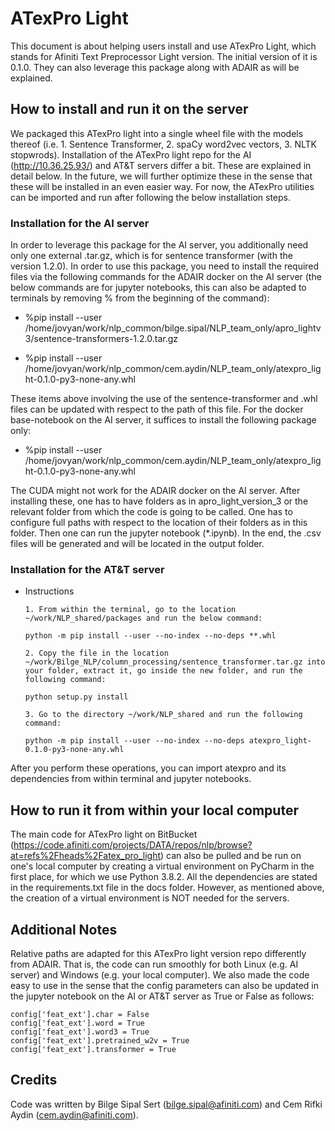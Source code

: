 # ATexPro Light

This document is about helping users install and use ATexPro Light, which stands for Afiniti Text Preprocessor Light version. The initial version of it is 0.1.0. They can also leverage this package along with ADAIR as will be explained.

## How to install and run it on the server

We packaged this ATexPro light into a single wheel file with the models thereof (i.e. 1. Sentence Transformer, 2. spaCy word2vec vectors, 3. NLTK stopwrods). Installation of the ATexPro light repo for the AI (http://10.36.25.93/) and AT&T servers differ a bit. These are explained in detail below. In the future, we will further optimize these in the sense that these will be installed in an even easier way. For now, the ATexPro utilities can be imported and run after following the below installation steps.

### Installation for the AI server

In order to leverage this package for the AI server, you additionally need only one external .tar.gz, which is for sentence transformer (with the version 1.2.0). In order to use this package, you need to install the required files via the following commands for the ADAIR docker on the AI server (the below commands are for jupyter notebooks, this can also be adapted to terminals by removing % from the beginning of the command):

- %pip install --user /home/jovyan/work/nlp_common/bilge.sipal/NLP_team_only/apro_lightv3/sentence-transformers-1.2.0.tar.gz

- %pip install --user /home/jovyan/work/nlp_common/cem.aydin/NLP_team_only/atexpro_light-0.1.0-py3-none-any.whl

These items above involving the use of the sentence-transformer and .whl files can be updated with respect to the path of this file. For the docker base-notebook on the AI server, it suffices to install the following package only:

- %pip install --user /home/jovyan/work/nlp_common/cem.aydin/NLP_team_only/atexpro_light-0.1.0-py3-none-any.whl

The CUDA might not work for the ADAIR docker on the AI server. After installing these, one has to have folders as in apro_light_version_3 or the relevant folder from which the code is going to be called. One has to configure full paths with respect to the location of their folders as in this folder. Then one can run the jupyter notebook (*.ipynb). In the end, the .csv files will be generated and will be located in the output folder.

### Installation for the AT&T server

- Instructions
      
      1. From within the terminal, go to the location ~/work/NLP_shared/packages and run the below command:
	```
	python -m pip install --user --no-index --no-deps **.whl
	``` 
      2. Copy the file in the location ~/work/Bilge_NLP/column_processing/sentence_transformer.tar.gz into your folder, extract it, go inside the new folder, and run the following command:
	```
	python setup.py install
	```	
      3. Go to the directory ~/work/NLP_shared and run the following command:
	```
	python -m pip install --user --no-index --no-deps atexpro_light-0.1.0-py3-none-any.whl
	```

After you perform these operations, you can import atexpro and its dependencies from within terminal and jupyter notebooks.

## How to run it from within your local computer

The main code for ATexPro light on BitBucket (https://code.afiniti.com/projects/DATA/repos/nlp/browse?at=refs%2Fheads%2Fatex_pro_light) can also be pulled and be run on one's local computer by creating a virtual environment on PyCharm in the first place, for which we use Python 3.8.2. All the dependencies are stated in the requirements.txt file in the docs folder. However, as mentioned above, the creation of a virtual environment is NOT needed for the servers. 

## Additional Notes

Relative paths are adapted for this ATexPro light version repo differently from ADAIR. That is, the code can run smoothly for both Linux (e.g. AI server) and Windows (e.g. your local computer). We also made the code easy to use in the sense that the config parameters can also be updated in the jupyter notebook on the AI or AT&T server as True or False as follows:

```
config['feat_ext'].char = False
config['feat_ext'].word = True
config['feat_ext'].word3 = True
config['feat_ext'].pretrained_w2v = True
config['feat_ext'].transformer = True
```

## Credits

Code was written by Bilge Sipal Sert (bilge.sipal@afiniti.com) and Cem Rifki Aydin (cem.aydin@afiniti.com).

